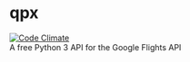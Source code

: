 # qpx
[![Code Climate](https://codeclimate.com/github/mdd36/qpx/badges/gpa.svg)](https://codeclimate.com/github/mdd36/qpx)  
A free Python 3 API for the Google Flights API

